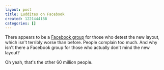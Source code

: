 ```yaml
---
layout: post
title: Luddites on Facebook
created: 1221444188
categories: []
---
```

There appears to be a <a href="http://www.new.facebook.com/group.php?gid=27233634858" rel="external">Facebook group</a> for those who detest the new layout, which isn't terribly worse than before. People complain too much. And why isn't there a Facebook group for those who actually don't mind the new layout?

Oh yeah, that's the other 60 million people.
